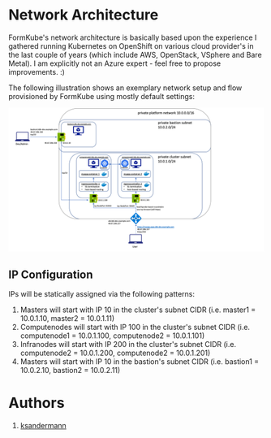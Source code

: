 # Network Architecture

FormKube's network architecture is basically based upon the experience I gathered running Kubernetes on OpenShift
on various cloud provider's in the last couple of years (which include AWS, OpenStack, VSphere and Bare Metal).
I am explicitly not an Azure expert - feel free to propose improvements. :) 

The following illustration shows an exemplary network setup and flow provisioned by FormKube using mostly default
settings:

![Exemplary Network Flow](images/network_flow.png)

## IP Configuration

IPs will be statically assigned via the following patterns:

1. Masters will start with IP 10 in the cluster's subnet CIDR (i.e. master1 = 10.0.1.10, master2 = 10.0.1.11)
1. Computenodes will start with IP 100 in the cluster's subnet CIDR (i.e. computenode1 = 10.0.1.100, computenode2 = 10.0.1.101)
1. Infranodes will start with IP 200 in the cluster's subnet CIDR (i.e. computenode2 = 10.0.1.200, computenode2 = 10.0.1.201)
1. Masters will start with IP 10 in the bastion's subnet CIDR (i.e. bastion1 = 10.0.2.10, bastion2 = 10.0.2.11)

# Authors
1. [ksandermann](https://github.com/ksandermann)